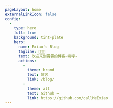 ```yaml
---
pageLayout: home
externalLinkIcon: false
config:
  -
    type: hero
    full: true
    background: tint-plate
    hero:
      name: Exiao's Blog
      tagline: 🦁🥥🌻
      text: 欢迎来到霄霄的博客~咦呼~
      actions:
        -
          theme: brand
          text: 博客
          link: /blog/
        -
          theme: alt
          text: Github →
          link: https://github.com/callMeExiao
---
```

